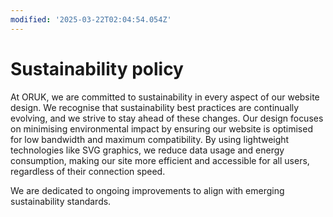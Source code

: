 ```yaml
---
modified: '2025-03-22T02:04:54.054Z'
---
```


# Sustainability policy

At ORUK, we are committed to sustainability in every aspect of our website design. We recognise that sustainability best practices are continually evolving, and we strive to stay ahead of these changes. Our design focuses on minimising environmental impact by ensuring our website is optimised for low bandwidth and maximum compatibility. By using lightweight technologies like SVG graphics, we reduce data usage and energy consumption, making our site more efficient and accessible for all users, regardless of their connection speed.

We are dedicated to ongoing improvements to align with emerging sustainability standards.
